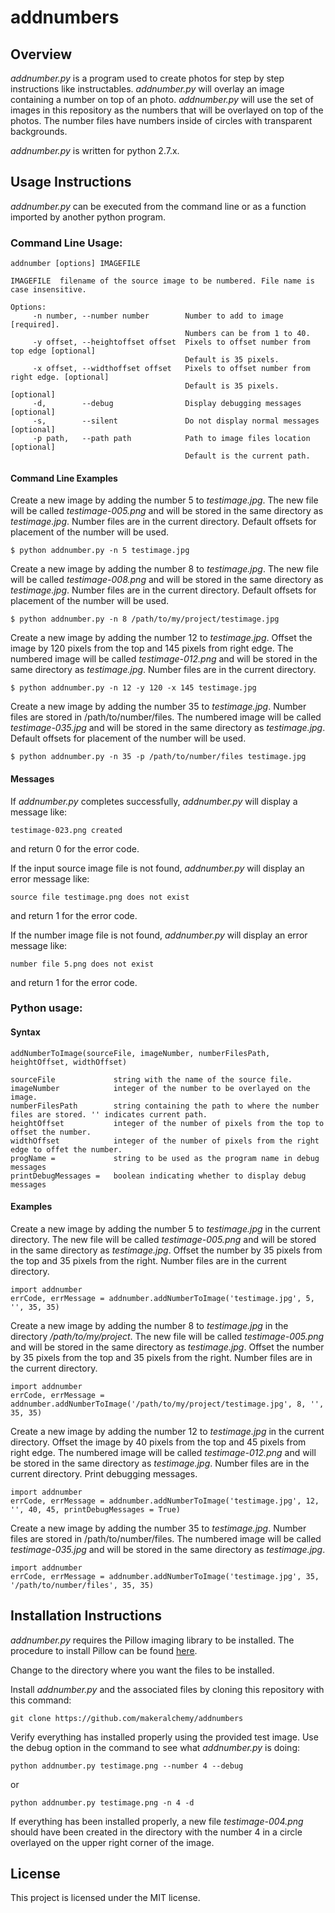 # addnumbers

## Overview
*addnumber.py* is a program used to create photos for step by step instructions like instructables. *addnumber.py* will overlay an image containing a number on top of an photo.  *addnumber.py* will use the set of images in this repository as the numbers that will be overlayed on top of the photos. The number files have numbers inside of circles with transparent backgrounds.

*addnumber.py* is written for python 2.7.x.

## Usage Instructions

*addnumber.py* can be executed from the command line or as a function imported by another python program.

### Command Line Usage:
    addnumber [options] IMAGEFILE

    IMAGEFILE  filename of the source image to be numbered. File name is case insensitive.

    Options:
         -n number, --number number        Number to add to image [required].
                                           Numbers can be from 1 to 40.
         -y offset, --heightoffset offset  Pixels to offset number from top edge [optional] 
                                           Default is 35 pixels. 
         -x offset, --widthoffset offset   Pixels to offset number from right edge. [optional] 
                                           Default is 35 pixels. [optional]
         -d,        --debug                Display debugging messages [optional]
         -s,        --silent               Do not display normal messages [optional]
         -p path,   --path path            Path to image files location [optional] 
                                           Default is the current path.       
    
#### Command Line Examples
Create a new image by adding the number 5 to *testimage.jpg*. The new file will be called *testimage-005.png* and will be stored in the same directory as *testimage.jpg*. Number files are in the current directory. Default offsets for placement of the number will be used.

    $ python addnumber.py -n 5 testimage.jpg

Create a new image by adding the number 8 to *testimage.jpg*. The new file will be called *testimage-008.png* and will be stored in the same directory as *testimage.jpg*. Number files are in the current directory. Default offsets for placement of the number will be used.

    $ python addnumber.py -n 8 /path/to/my/project/testimage.jpg

Create a new image by adding the number 12 to *testimage.jpg*. Offset the image by 120 pixels from the top and 145 pixels from right edge.  The numbered image will be called *testimage-012.png* and will be stored in the same directory as *testimage.jpg*. Number files are in the current directory.

    $ python addnumber.py -n 12 -y 120 -x 145 testimage.jpg

Create a new image by adding the number 35 to *testimage.jpg*. Number files are stored in /path/to/number/files. The numbered image will be called *testimage-035.jpg* and will be stored in the same directory as *testimage.jpg*. Default offsets for placement of the number will be used.

    $ python addnumber.py -n 35 -p /path/to/number/files testimage.jpg

#### Messages
If *addnumber.py* completes successfully, *addnumber.py* will display a message like:

    testimage-023.png created

and return 0 for the error code.

If the input source image file is not found, *addnumber.py* will display an error message like: 

    source file testimage.png does not exist

and return 1 for the error code.

If the number image file is not found, *addnumber.py* will display an error message like:

    number file 5.png does not exist

and return 1 for the error code.

### Python usage:
#### Syntax
    addNumberToImage(sourceFile, imageNumber, numberFilesPath, heightOffset, widthOffset)

    sourceFile             string with the name of the source file.
    imageNumber            integer of the number to be overlayed on the image.
    numberFilesPath        string containing the path to where the number files are stored. '' indicates current path.
    heightOffset           integer of the number of pixels from the top to offset the number.
    widthOffset            integer of the number of pixels from the right edge to offet the number.
    progName =             string to be used as the program name in debug messages
    printDebugMessages =   boolean indicating whether to display debug messages
#### Examples
Create a new image by adding the number 5 to *testimage.jpg* in the current directory. The new file will be called *testimage-005.png* and will be stored in the same directory as *testimage.jpg*. Offset the number by 35 pixels from the top and 35 pixels from the right. Number files are in the current directory.

    import addnumber
    errCode, errMessage = addnumber.addNumberToImage('testimage.jpg', 5, '', 35, 35)

Create a new image by adding the number 8 to *testimage.jpg* in the directory */path/to/my/project*. The new file will be called *testimage-005.png* and will be stored in the same directory as *testimage.jpg*. Offset the number by 35 pixels from the top and 35 pixels from the right. Number files are in the current directory.

    import addnumber
    errCode, errMessage = addnumber.addNumberToImage('/path/to/my/project/testimage.jpg', 8, '', 35, 35)

Create a new image by adding the number 12 to *testimage.jpg* in the current directory. Offset the image by 40 pixels from the top and 45 pixels from right edge.  The numbered image will be called *testimage-012.png* and will be stored in the same directory as *testimage.jpg*. Number files are in the current directory. Print debugging messages.

    import addnumber
    errCode, errMessage = addnumber.addNumberToImage('testimage.jpg', 12, '', 40, 45, printDebugMessages = True)

Create a new image by adding the number 35 to *testimage.jpg*. Number files are stored in /path/to/number/files. The numbered image will be called *testimage-035.jpg* and will be stored in the same directory as *testimage.jpg*. 
  
    import addnumber
    errCode, errMessage = addnumber.addNumberToImage('testimage.jpg', 35, '/path/to/number/files', 35, 35)

## Installation Instructions
*addnumber.py* requires the Pillow imaging library to be installed. The procedure to install Pillow can be found [here](https://python-pillow.org/).

Change to the directory where you want the files to be installed.

Install *addnumber.py* and the associated files by cloning this repository with this command:

    git clone https://github.com/makeralchemy/addnumbers

Verify everything has installed properly using the provided test image. Use the debug option in the command to see what *addnumber.py* is doing:

    python addnumber.py testimage.png --number 4 --debug

or

    python addnumber.py testimage.png -n 4 -d 

If everything has been installed properly, a new file *testimage-004.png* should have been created in the directory with the number 4 in a circle overlayed on the upper right corner of the image.

## License
This project is licensed under the MIT license.

